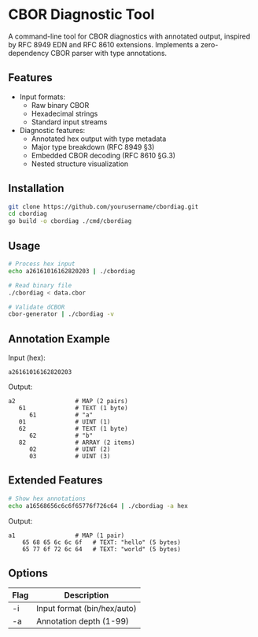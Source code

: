 # CBOR Diagnostic Tool

A command-line tool for CBOR diagnostics with annotated output, inspired by RFC 8949 EDN and RFC 8610 extensions. Implements a zero-dependency CBOR parser with type annotations.

## Features

- Input formats:
  - Raw binary CBOR
  - Hexadecimal strings
  - Standard input streams
- Diagnostic features:
  - Annotated hex output with type metadata
  - Major type breakdown (RFC 8949 §3)
  - Embedded CBOR decoding (RFC 8610 §G.3)
  - Nested structure visualization

## Installation

```bash
git clone https://github.com/yourusername/cbordiag.git
cd cbordiag
go build -o cbordiag ./cmd/cbordiag
```

## Usage

```bash
# Process hex input
echo a26161016162820203 | ./cbordiag

# Read binary file 
./cbordiag < data.cbor

# Validate dCBOR
cbor-generator | ./cbordiag -v
```

## Annotation Example

Input (hex):
```
a26161016162820203
```

Output:
```text
a2                 # MAP (2 pairs)
   61              # TEXT (1 byte)
      61           # "a"
   01              # UINT (1)
   62              # TEXT (1 byte)
      62           # "b"
   82              # ARRAY (2 items)
      02           # UINT (2)
      03           # UINT (3)
```

## Extended Features

```bash
# Show hex annotations
echo a16568656c6c6f65776f726c64 | ./cbordiag -a hex
```

Output:
```text
a1                 # MAP (1 pair)
    65 68 65 6c 6c 6f   # TEXT: "hello" (5 bytes)
    65 77 6f 72 6c 64   # TEXT: "world" (5 bytes)
```

## Options

| Flag | Description                |
|------|----------------------------|
| -i   | Input format (bin/hex/auto)|
| -a   | Annotation depth (1-99)    |
